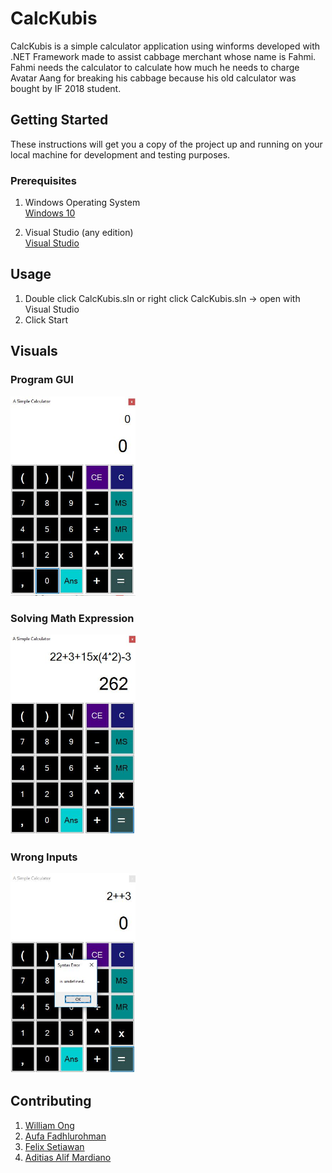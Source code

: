 # CalcKubis

CalcKubis is a simple calculator application using winforms developed with .NET Framework made to assist cabbage merchant whose name is Fahmi. Fahmi needs the calculator to calculate how much he needs to charge Avatar Aang for breaking his cabbage because his old calculator was bought by IF 2018 student.

## Getting Started

These instructions will get you a copy of the project up and running on your local machine for development and testing purposes.

### Prerequisites

1. Windows Operating System\
[Windows 10](https://www.microsoft.com/en-us/software-download/windows10)

2. Visual Studio (any edition)\
[Visual Studio](https://visualstudio.microsoft.com/downloads/)

## Usage
1. Double click CalcKubis.sln or right click CalcKubis.sln -> open with Visual Studio
2. Click Start

## Visuals
### Program GUI

<kbd>
<img src="images/tampilan-awal.JPG" width="200">
</kbd>

### Solving Math Expression

<kbd>
<img src="images/ekspresi-benar.JPG" width="200">
</kbd>

### Wrong Inputs

<kbd>
 <img src="images/ekspresi-error.JPG" width="200">
</kbd>

## Contributing
1. [William Ong](https://github.com/William9923)
2. [Aufa Fadhlurohman](https://github.com/aufaf29)
3. [Felix Setiawan](https://github.com/felixsetiawan)
4. [Aditias Alif Mardiano](https://github.com/Raven27th)
